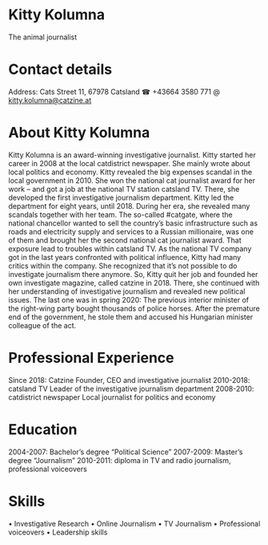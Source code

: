 
# Kitty Kolumna
The animal journalist

# Contact details
  Address: Cats Street 11, 67978 Catsland
  ☎ +43664 3580 771 
  @ kitty.kolumna@catzine.at

# About Kitty Kolumna
Kitty Kolumna is an award-winning investigative journalist. Kitty started her career in 2008 at the local catdistrict newspaper. She mainly wrote about local politics and economy. Kitty revealed the big expenses scandal in the local government in 2010. She won the national cat journalist award for her work – and got a job at the national TV station catsland TV. There, she developed the first investigative journalism department. Kitty led the department for eight years, until 2018. During her era, she revealed many scandals together with her team. The so-called #catgate, where the national chancellor wanted to sell the country’s basic infrastructure such as roads and electricity supply and services to a Russian millionaire, was one of them and brought her the second national cat journalist award. That exposure lead to troubles within catsland TV. As the national TV company got in the last years confronted with political influence, Kitty had many critics within the company. She recognized that it’s not possible to do investigate journalism there anymore. So, Kitty quit her job and founded her own investigate magazine, called catzine in 2018. There, she continued with her understanding of investigative journalism and revealed new political issues. The last one was in spring 2020: The previous interior minister of the right-wing party bought thousands of police horses. After the premature end of the government, he stole them and accused his Hungarian minister colleague of the act.

# Professional Experience
Since 2018: Catzine
	Founder, CEO and investigative journalist
2010-2018: catsland TV
	Leader of the investigative journalism department
2008-2010: catdistrict newspaper
	Local journalist for politics and economy

# Education
2004-2007: Bachelor’s degree “Political Science”
2007-2009: Master’s degree “Journalism”
2010-2011: diploma in TV and radio journalism, professional voiceovers

# Skills
•	Investigative Research
•	Online Journalism
•	TV Journalism
•	Professional voiceovers
•	Leadership skills
